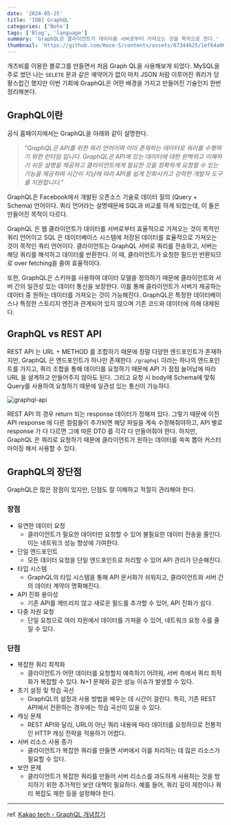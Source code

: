 ```yaml
---
date: '2024-05-25'
title: '[DB] GraphQL'
categories: ['Note']
tags: ['Blog', 'language']
summary: 'GraphQL은 클라이언트가 데이터를 서버로부터 가져오는 것을 목적으로 한다.'
thumbnail: 'https://github.com/Haze-S/contents/assets/87344625/1ef64a06-b669-441a-892f-dc87a7002b3b'
---
```


개츠비를 이용한 블로그를 만들면서 처음 Graph QL을 사용해보게 되었다. MySQL을 주로 썼던 나는 `SELETE` 문과 같은 예약어가 없이 마치 JSON 처럼 이루어진 쿼리가 당황스럽긴 했지만 이번 기회에 GraphQL은 어떤 배경을 가지고 만들어진 기술인지 한번 정리해본다.

## GraphQL이란

공식 홈페이지에서는 GraphQL을 아래와 같이 설명한다.

> _"GraphQL은 API를 위한 쿼리 언어이며 이미 존재하는 데이터로 쿼리를 수행하기 위한 런타임 입니다. GraphQL은 API에 있는 데이터에 대한 완벽하고 이해하기 쉬운 설명을 제공하고 클라이언트에게 필요한 것을 정확하게 요청할 수 있는 기능을 제공하며 시간이 지남에 따라 API를 쉽게 진화시키고 강력한 개발자 도구를 지원합니다."_

GraphQL은 Facebook에서 개발된 오픈소스 기술로 데이터 질의 (Query + Schema) 언어이다. 쿼리 언어라는 설명때문에 SQL과 비교를 하게 되었는데, 이 둘은 만들어진 목적이 다르다.

GraphQL 은 웹 클라이언트가 데이터를 서버로부터 효율적으로 가져오는 것이 목적인 쿼리 언어이고 SQL 은 데이터베이스 시스템에 저장된 데이터를 효율적으로 가져오는 것이 목적인 쿼리 언어이다. 클라이언트는 GraphQL 서버로 쿼리를 전송하고, 서버는 해당 쿼리를 해석하고 데이터를 반환한다. 이 때, 클라이언트가 요청한 필드만 반환되므로 over fetching을 줄여 효율적이다.

또한, GraphQL은 스키마를 사용하여 데이터 모델을 정의하기 때문에 클라이언트와 서버 간의 일관성 있는 데이터 통신을 보장한다. 이를 통해 클라이언트가 서버가 제공하는 데이터 중 원하는 데이터를 가져오는 것이 가능해진다. GraphQL은 특정한 데이터베이스나 특정한 스토리지 엔진과 관계되어 있지 않으며 기존 코드와 데이터에 의해 대체된다.

## GraphQL vs REST API

REST API 는 URL + METHOD 를 조합하기 때문에 정말 다양한 엔드포인트가 존재하지만,
GraphQL 은 엔드포인트가 하나만 존재한다. `/graphql` 이라는 하나의 엔드포인트를 가지고, 쿼리 조합을 통해 데이터를 요청하기 때문에 API 가 점점 늘어남에 따라 URL 을 설계하고 만들어주지 않아도 된다. 그리고 요청 시 body에 Schema에 맞춰 Query를 사용하여 요청하기 때문에 일관성 있는 통신이 가능하다.

![graphql-api](https://github.com/Haze-S/contents/assets/87344625/89c81caa-cc66-4c41-ac68-ed517a6ac641)

REST API 의 경우 return 되는 response 데이터가 정해져 있다. 그렇기 때문에 이전 API response 에 다른 컬럼들이 추가되면 해당 파일을 계속 수정해줘야하고, API 별로 response 가 다 다르면 그에 따른 DTO 를 각각 다 만들어줘야 한다. 하지만, GraphQL 은 쿼리로 요청하기 때문에 클라이언트가 원하는 데이터를 쏙쏙 뽑아 커스터마이징 해서 사용할 수 있다.

## GraphQL의 장단점

GraphQL은 많은 장점이 있지만, 단점도 잘 이해하고 적절히 관리해야 한다.

### 장점

- 유연한 데이터 요청
  - 클라이언트가 필요한 데이터만 요청할 수 있어 불필요한 데이터 전송을 줄인다. 이는 네트워크 성능 향상에 기여한다.
- 단일 엔드포인트
  - 모든 데이터 요청을 단일 엔드포인트로 처리할 수 있어 API 관리가 단순해진다.
- 타입 시스템
  - GraphQL의 타입 시스템을 통해 API 문서화가 쉬워지고, 클라이언트와 서버 간의 데이터 계약이 명확해진다.
- API 진화 용이성
  - 기존 API를 깨뜨리지 않고 새로운 필드를 추가할 수 있어, API 진화가 쉽다.
- 다중 자원 요청
  - 단일 요청으로 여러 자원에서 데이터를 가져올 수 있어, 네트워크 요청 수를 줄일 수 있다.

### 단점

- 복잡한 쿼리 최적화
  - 클라이언트가 어떤 데이터를 요청할지 예측하기 어려워, 서버 측에서 쿼리 최적화가 복잡할 수 있다. N+1 문제와 같은 성능 이슈가 발생할 수 있다.
- 초기 설정 및 학습 곡선
  - GraphQL의 설정과 사용 방법을 배우는 데 시간이 걸린다. 특히, 기존 REST API에서 전환하는 경우에는 학습 곡선이 있을 수 있다.
- 캐싱 문제
  - REST API와 달리, URL이 아닌 쿼리 내용에 따라 데이터를 요청하므로 전통적인 HTTP 캐싱 전략을 적용하기 어렵다.
- 서버 리소스 사용 증가
  - 클라이언트가 복잡한 쿼리를 만들면 서버에서 이를 처리하는 데 많은 리소스가 필요할 수 있다.
- 보안 문제
  - 클라이언트가 복잡한 쿼리를 만들어 서버 리소스를 과도하게 사용하는 것을 방지하기 위한 추가적인 보안 대책이 필요하다. 예를 들어, 쿼리 깊이 제한이나 쿼리 복잡도 제한 등을 설정해야 한다.

---

ref.
[Kakao tech - GraphQL 개념잡기](https://tech.kakao.com/posts/364)
